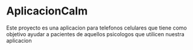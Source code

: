 # AplicacionCalm

Este proyecto es una aplicacion para telefonos celulares que tiene como objetivo ayudar a pacientes de aquellos psicologos que utilicen nuestra aplicacion
